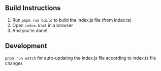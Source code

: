 ## Build Instructions

1. Run `pnpm run build` to build the index.js file (from index.ts)
2. Open `index.html` in a browser
3. And you're done!

## Development

`pnpm run watch` for auto-updating the index.js file according to index.ts file changes
